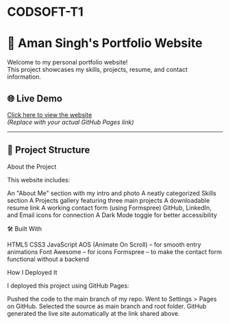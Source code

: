 # CODSOFT-T1
# 💼 Aman Singh's Portfolio Website

Welcome to my personal portfolio website!  
This project showcases my skills, projects, resume, and contact information.

## 🌐 Live Demo

[Click here to view the website]( https://aman-1010415.github.io/CODSOFT-T1/)  
*(Replace with your actual GitHub Pages link)*

---

## 📂 Project Structure

About the Project

This website includes:

An "About Me" section with my intro and photo
A neatly categorized Skills section
A Projects gallery featuring three main projects
A downloadable resume link
A working contact form (using Formspree)
GitHub, LinkedIn, and Email icons for connection
A Dark Mode toggle for better accessibility



🛠️ Built With

HTML5
CSS3
JavaScript
AOS (Animate On Scroll) – for smooth entry animations
Font Awesome – for icons
Formspree – to make the contact form functional without a backend


How I Deployed It

I deployed this project using GitHub Pages:

Pushed the code to the main branch of my repo.
Went to Settings > Pages on GitHub.
Selected the source as main branch and root folder.
GitHub generated the live site automatically at the link shared above.







